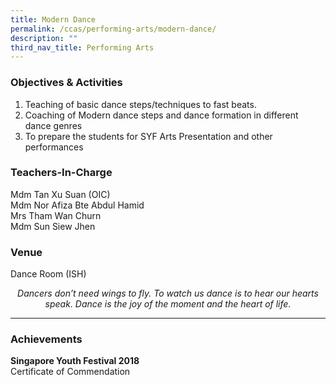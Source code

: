 ```yaml
---
title: Modern Dance
permalink: /ccas/performing-arts/modern-dance/
description: ""
third_nav_title: Performing Arts
---
```

### Objectives &amp; Activities

1.  Teaching of basic dance steps/techniques to fast beats.
2.  Coaching of Modern dance steps and dance formation in different dance genres
3.  To prepare the students for SYF Arts Presentation and other performances

### Teachers-In-Charge

Mdm Tan Xu Suan (OIC) <br>
Mdm Nor Afiza Bte Abdul Hamid <br>
Mrs Tham Wan Churn <br>
Mdm Sun Siew Jhen

### Venue

Dance Room (ISH)

<center><i>Dancers don’t need wings to fly. To watch us dance is to hear our hearts speak. Dance is the joy of the moment and the heart of life.</i></center>

***

### Achievements
**Singapore Youth Festival 2018** <br>
Certificate of Commendation
